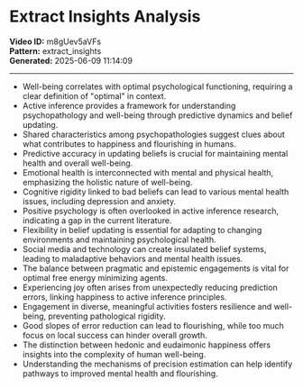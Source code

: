 # Extract Insights Analysis

**Video ID:** m8gUev5aVFs  
**Pattern:** extract_insights  
**Generated:** 2025-06-09 11:14:09  

---

- Well-being correlates with optimal psychological functioning, requiring a clear definition of "optimal" in context.
- Active inference provides a framework for understanding psychopathology and well-being through predictive dynamics and belief updating.
- Shared characteristics among psychopathologies suggest clues about what contributes to happiness and flourishing in humans.
- Predictive accuracy in updating beliefs is crucial for maintaining mental health and overall well-being.
- Emotional health is interconnected with mental and physical health, emphasizing the holistic nature of well-being.
- Cognitive rigidity linked to bad beliefs can lead to various mental health issues, including depression and anxiety.
- Positive psychology is often overlooked in active inference research, indicating a gap in the current literature.
- Flexibility in belief updating is essential for adapting to changing environments and maintaining psychological health.
- Social media and technology can create insulated belief systems, leading to maladaptive behaviors and mental health issues.
- The balance between pragmatic and epistemic engagements is vital for optimal free energy minimizing agents.
- Experiencing joy often arises from unexpectedly reducing prediction errors, linking happiness to active inference principles.
- Engagement in diverse, meaningful activities fosters resilience and well-being, preventing pathological rigidity.
- Good slopes of error reduction can lead to flourishing, while too much focus on local success can hinder overall growth.
- The distinction between hedonic and eudaimonic happiness offers insights into the complexity of human well-being.
- Understanding the mechanisms of precision estimation can help identify pathways to improved mental health and flourishing.